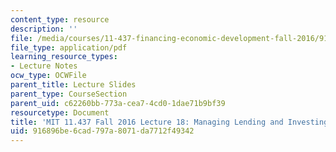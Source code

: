```yaml
---
content_type: resource
description: ''
file: /media/courses/11-437-financing-economic-development-fall-2016/916896be6cad797a8071da7712f49342_MIT11_437F16_Lec18.pdf
file_type: application/pdf
learning_resource_types:
- Lecture Notes
ocw_type: OCWFile
parent_title: Lecture Slides
parent_type: CourseSection
parent_uid: c62260bb-773a-cea7-4cd0-1dae71b9bf39
resourcetype: Document
title: 'MIT 11.437 Fall 2016 Lecture 18: Managing Lending and Investing Operations'
uid: 916896be-6cad-797a-8071-da7712f49342
---
```

